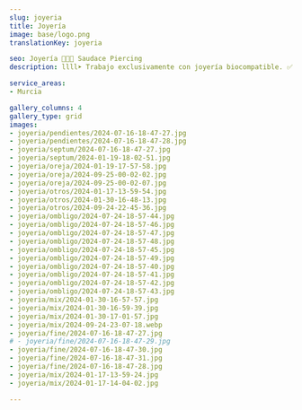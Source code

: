 ```yaml
---
slug: joyeria
title: Joyería
image: base/logo.png
translationKey: joyeria

seo: Joyería 🧷👂🏻 Saudace Piercing
description: llll➤ Trabajo exclusivamente con joyería biocompatible. ✅ Stock de todo tipo, engarces, ciconias, ópalos naturales de todos los colores y formas, etc.

service_areas:
- Murcia

gallery_columns: 4
gallery_type: grid
images:
- joyeria/pendientes/2024-07-16-18-47-27.jpg
- joyeria/pendientes/2024-07-16-18-47-28.jpg
- joyeria/septum/2024-07-16-18-47-27.jpg
- joyeria/septum/2024-01-19-18-02-51.jpg
- joyeria/oreja/2024-01-19-17-57-58.jpg
- joyeria/oreja/2024-09-25-00-02-02.jpg
- joyeria/oreja/2024-09-25-00-02-07.jpg
- joyeria/otros/2024-01-17-13-59-54.jpg
- joyeria/otros/2024-01-30-16-48-13.jpg
- joyeria/otros/2024-09-24-22-45-36.jpg
- joyeria/ombligo/2024-07-24-18-57-44.jpg
- joyeria/ombligo/2024-07-24-18-57-46.jpg
- joyeria/ombligo/2024-07-24-18-57-47.jpg
- joyeria/ombligo/2024-07-24-18-57-48.jpg
- joyeria/ombligo/2024-07-24-18-57-45.jpg
- joyeria/ombligo/2024-07-24-18-57-49.jpg
- joyeria/ombligo/2024-07-24-18-57-40.jpg
- joyeria/ombligo/2024-07-24-18-57-41.jpg
- joyeria/ombligo/2024-07-24-18-57-42.jpg
- joyeria/ombligo/2024-07-24-18-57-43.jpg
- joyeria/mix/2024-01-30-16-57-57.jpg
- joyeria/mix/2024-01-30-16-59-39.jpg
- joyeria/mix/2024-01-30-17-01-57.jpg
- joyeria/mix/2024-09-24-23-07-18.webp
- joyeria/fine/2024-07-16-18-47-27.jpg
# - joyeria/fine/2024-07-16-18-47-29.jpg
- joyeria/fine/2024-07-16-18-47-30.jpg
- joyeria/fine/2024-07-16-18-47-31.jpg
- joyeria/fine/2024-07-16-18-47-28.jpg
- joyeria/mix/2024-01-17-13-59-24.jpg
- joyeria/mix/2024-01-17-14-04-02.jpg

---
```

